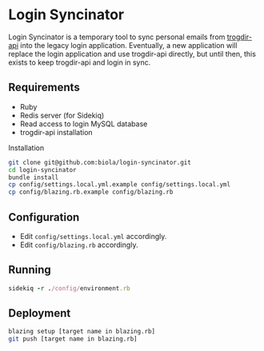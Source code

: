 Login Syncinator
=================

Login Syncinator is a temporary tool to sync personal emails from [trogdir-api](https://github.com/biola/trogdir-api) into the legacy login application.
Eventually, a new application will replace the login application and use trogdir-api directly, but until then, this exists to keep trogdir-api and login in sync.

Requirements
------------
- Ruby
- Redis server (for Sidekiq)
- Read access to login MySQL database
- trogdir-api installation

Installation
```bash
git clone git@github.com:biola/login-syncinator.git
cd login-syncinator
bundle install
cp config/settings.local.yml.example config/settings.local.yml
cp config/blazing.rb.example config/blazing.rb
```

Configuration
-------------
- Edit `config/settings.local.yml` accordingly.
- Edit `config/blazing.rb` accordingly.

Running
-------

```ruby
sidekiq -r ./config/environment.rb
```

Deployment
----------
```bash
blazing setup [target name in blazing.rb]
git push [target name in blazing.rb]
```
